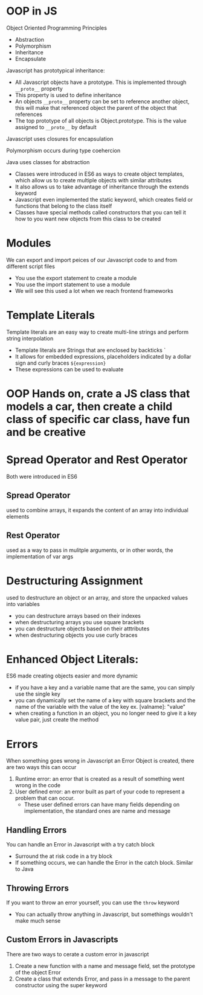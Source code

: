 # OOP in JS

Object Oriented Programming Principles
- Abstraction
- Polymorphism
- Inheritance
- Encapsulate

Javascript has prototypical inheritance:
- All Javascript objects have a prototype. This is implemented through `__proto__` property
- This property is used to define inheritance
- An objects `__proto__` property can be set to reference another object, this will make that referenced object the parent of the object that references
- The top prototype of all objects is Object.prototype. This is the value assigned to `__proto__` by default

Javascript uses closures for encapsulation

Polymorphism occurs during type coehercion

Java uses classes for abstraction

- Classes were introduced in ES6 as ways to create object templates, which allow us to create multiple objects with similar attributes
- It also allows us to take advantage of inheritance through the extends keyword
- Javascript even implemented the static keyword, which creates field or functions that belong to the class itself
- Classes have special methods called constructors that you can tell it how to you want new objects from this class to be created

# Modules

We can export and import peices of our Javascript code to and from different script files

- You use the export statement to create a module
- You use the import statement to use a module
- We will see this used a lot when we reach frontend frameworks

# Template Literals

Template literals are an easy way to create multi-line strings and perform string interpolation

- Template literals are Strings that are enclosed by backticks `
- It allows for embedded expressions, placeholders indicated by a dollar sign and curly braces `${expression}`
- These expressions can be used to evaluate

# OOP Hands on, crate a JS class that models a car, then create a child class of specific car class, have fun and be creative

# Spread Operator and Rest Operator

Both were introduced in ES6

## Spread Operator
used to combine arrays, it expands the content of an array into individual elements

## Rest Operator
used as a way to pass in mulitple arguments, or in other words, the implementation of var args

# Destructuring Assignment
used to destructure an object or an array, and store the unpacked values into variables
- you can destructure arrays based on their indexes
- when destructuring arrays you use square brackets
- you can destructure objects based on their atttributes
- when destructuring objects you use curly braces

# Enhanced Object Literals:
ES6 made creating objects easier and more dynamic
- if you have a key and a variable name that are the same, you can simply use the single key
- you can dynamically set the name of a key with square brackets and the name of the variable with the value of the key ex. [valname]: "value"
- when creating a function in an object, you no longer need to give it a key value pair, just create the method

# Errors

When something goes wrong in Javascript an Error Object is created, there are two ways this can occur

1. Runtime error: an error that is created as a result of something went wrong in the code
2. User defined error: an error built as part of your code to represent a problem that can occur.
    - These user defined errors can have many fields depending on implementation, the standard ones are name and message

## Handling Errors

You can handle an Error in Javascript with a try catch block
- Surround the at risk code in a try block
- If something occurs, we can handle the Error in the catch block. Similar to Java

## Throwing Errors

If you want to throw an error yourself, you can use the `throw` keyword
- You can actually throw anything in Javascript, but somethings wouldn't make much sense

## Custom Errors in Javascripts

There are two ways to cerate a custom error in javascript

1. Create a new function with a name and message field, set the prototype of the object Error
2. Create a class that extends Error, and pass in a message to the parent constructor using the super keyword

